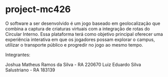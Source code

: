 # project-mc426

O software a ser desenvolvido é um jogo baseado em geolocalização que combina a captura de criaturas virtuais com a integração de rotas do Circular Interno. Essa plataforma terá como objetivo principal oferecer uma experiência interativa em que os jogadores possam explorar o campus, utilizar o transporte público e progredir no jogo ao mesmo tempo.

Integrantes:

Joshua Matheus Ramos da Silva - RA 220670
Luiz Eduardo Silva Salustriano - RA 183139